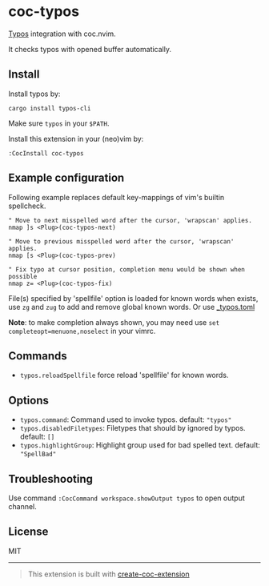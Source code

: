 # coc-typos

[Typos](https://github.com/crate-ci/typos) integration with coc.nvim.

It checks typos with opened buffer automatically.

## Install

Install typos by:

    cargo install typos-cli

Make sure `typos` in your `$PATH`.

Install this extension in your (neo)vim by:

    :CocInstall coc-typos

## Example configuration

Following example replaces default key-mappings of vim's builtin spellcheck.

```vim
" Move to next misspelled word after the cursor, 'wrapscan' applies.
nmap ]s <Plug>(coc-typos-next)

" Move to previous misspelled word after the cursor, 'wrapscan' applies.
nmap [s <Plug>(coc-typos-prev)

" Fix typo at cursor position, completion menu would be shown when possible
nmap z= <Plug>(coc-typos-fix)
```

File(s) specified by 'spellfile' option is loaded for known words when exists,
use `zg` and `zug` to add and remove global known words. Or use
[\_typos.toml](https://github.com/crate-ci/typos#false-positives)

**Note**: to make completion always shown, you may need use
`set completeopt=menuone,noselect` in your vimrc.

## Commands

- `typos.reloadSpellfile` force reload 'spellfile' for known words.

## Options

- `typos.command`: Command used to invoke typos. default: `"typos"`
- `typos.disabledFiletypes`: Filetypes that should by ignored by typos. default: `[]`
- `typos.highlightGroup`: Highlight group used for bad spelled text. default: `"SpellBad"`

## Troubleshooting

Use command `:CocCommand workspace.showOutput typos` to open output channel.

## License

MIT

---

> This extension is built with [create-coc-extension](https://github.com/fannheyward/create-coc-extension)
